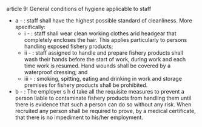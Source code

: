 article 9: General conditions of hygiene applicable to staff

<ul>
			<li>a - : staff shall have the highest possible standard of cleanliness. More specifically:<ul>
						<li>i - : staff shall wear clean working clothes arid headgear that completely encloses the hair. This applies particularly to persons handling exposed fishery products;<ul>
						</ul></li>						<li>ii - : staff assigned to handle and prepare fishery products shall wash their hands before the start of work, during work and each time work is resumed. Hand wounds shall be covered by a waterproof dressing; and<ul>
						</ul></li>						<li>iii - : smoking, spitting, eating and drinking in work and storage premises for fishery products shall be prohibited.<ul>
						</ul></li>			</ul></li>			<li>b - : The employer s h d take all the requisite measures to prevent a person liable to contaminate fishery products from handling them until there is evidence that such a person can do so without any risk.
When recruited any person shall be required to prove, by a medical certificate, that there is no impediment to his&#x2F;her employment.<ul>
			</ul></li></ul>